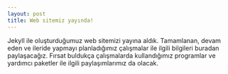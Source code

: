 ```yaml
---
layout: post
title: Web sitemiz yayında!
---
```


Jekyll ile oluşturduğumuz web sitemizi yayına aldık. Tamamlanan, devam eden ve ileride yapmayı planladığımız çalışmalar ile ilgili bilgileri buradan paylaşacağız. Fırsat buldukça çalışmalarda kullandığımız programlar ve yardımcı paketler ile ilgili paylaşımlarımız da olacak. 

